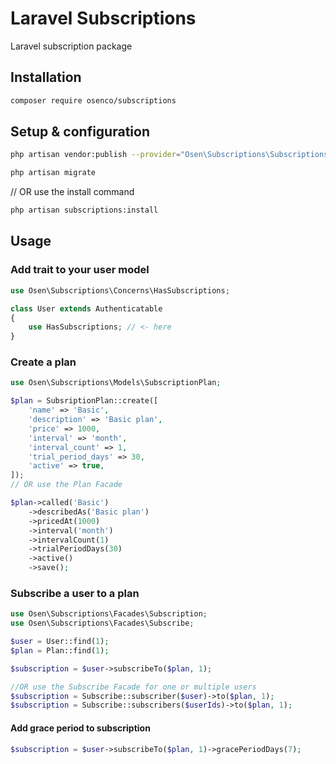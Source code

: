 # Laravel Subscriptions

Laravel subscription package

## Installation

```bash
composer require osenco/subscriptions
```

## Setup & configuration

```bash
php artisan vendor:publish --provider="Osen\Subscriptions\SubscriptionsServiceProvider"
```

```bash
php artisan migrate
```

// OR use the install command

```bash
php artisan subscriptions:install
```

## Usage

### Add trait to your user model

```php
use Osen\Subscriptions\Concerns\HasSubscriptions;

class User extends Authenticatable
{
    use HasSubscriptions; // <- here
}
```

### Create a plan

```php
use Osen\Subscriptions\Models\SubscriptionPlan;

$plan = SubsriptionPlan::create([
    'name' => 'Basic',
    'description' => 'Basic plan',
    'price' => 1000,
    'interval' => 'month',
    'interval_count' => 1,
    'trial_period_days' => 30,
    'active' => true,
]);
// OR use the Plan Facade

$plan->called('Basic')
    ->describedAs('Basic plan')
    ->pricedAt(1000)
    ->interval('month')
    ->intervalCount(1)
    ->trialPeriodDays(30)
    ->active()
    ->save();
```

### Subscribe a user to a plan

```php
use Osen\Subscriptions\Facades\Subscription;
use Osen\Subscriptions\Facades\Subscribe;

$user = User::find(1);
$plan = Plan::find(1);

$subscription = $user->subscribeTo($plan, 1);

//OR use the Subscribe Facade for one or multiple users
$subscription = Subscribe::subscriber($user)->to($plan, 1);
$subscription = Subscribe::subscribers($userIds)->to($plan, 1);
```
#### Add grace period to subscription

```php
$subscription = $user->subscribeTo($plan, 1)->gracePeriodDays(7);
```
